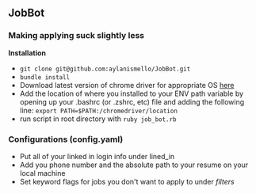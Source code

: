 ## JobBot
### Making applying suck slightly less

**Installation**

* `git clone git@github.com:aylanismello/JobBot.git`
* `bundle install`
* Download latest version of chrome driver for appropriate OS [here](https://sites.google.com/a/chromium.org/chromedriver/downloads)
* Add the location of where you installed to your ENV path
variable by opening up your .bashrc (or .zshrc, etc) file
and adding the following line:
	`export PATH=$PATH:/chromedriver/location`
* run script in root directory with `ruby job_bot.rb`


### Configurations (config.yaml)
* Put all of your linked in login info under lined_in
* Add you phone number and the absolute path to your resume on your local machine
* Set keyword flags for jobs you don't want to apply to under *filters*
